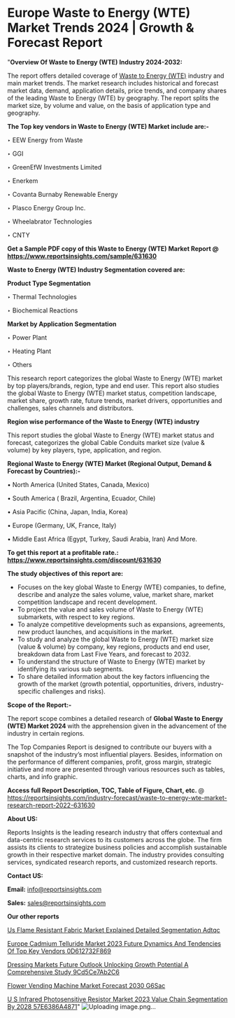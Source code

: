 # Europe Waste to Energy (WTE) Market Trends 2024 | Growth & Forecast Report

"<strong>Overview Of Waste to Energy (WTE) Industry 2024-2032:</strong>

The report offers detailed coverage of <a href=https://www.reportsinsights.com/sample/631630>Waste to Energy (WTE)</a> industry and main market trends. The market research includes historical and forecast market data, demand, application details, price trends, and company shares of the leading Waste to Energy (WTE) by geography. The report splits the market size, by volume and value, on the basis of application type and geography.

<strong>The Top key vendors in Waste to Energy (WTE) Market include are:- </strong>

‣ EEW Energy from Waste

‣ GGI

‣ GreenEfW Investments Limited

‣ Enerkem

‣ Covanta Burnaby Renewable Energy

‣ Plasco Energy Group Inc.

‣ Wheelabrator Technologies

‣ CNTY

<strong>Get a Sample PDF copy of this Waste to Energy (WTE) Market Report </strong><strong>@ <a href=https://www.reportsinsights.com/sample/631630 style=color:#0000ff;>https://www.reportsinsights.com/sample/631630</a> </strong>

<strong>Waste to Energy (WTE) Industry Segmentation covered are:</strong>

<strong>Product Type Segmentation</strong>

‣    Thermal Technologies

‣ Biochemical Reactions

<strong>Market by Application Segmentation</strong>

‣   Power Plant

‣ Heating Plant

‣ Others

This research report categorizes the global Waste to Energy (WTE) market by top players/brands, region, type and end user. This report also studies the global Waste to Energy (WTE) market status, competition landscape, market share, growth rate, future trends, market drivers, opportunities and challenges, sales channels and distributors.

<strong>Region wise performance of the Waste to Energy (WTE) industry</strong><strong> </strong>

This report studies the global Waste to Energy (WTE) market status and forecast, categorizes the global Cable Conduits market size (value &amp; volume) by key players, type, application, and region. 

<strong>Regional Waste to Energy (WTE) Market (Regional Output, Demand &amp; Forecast by Countries):-</strong>

• North America (United States, Canada, Mexico)

• South America ( Brazil, Argentina, Ecuador, Chile)

• Asia Pacific (China, Japan, India, Korea)

• Europe (Germany, UK, France, Italy)

• Middle East Africa (Egypt, Turkey, Saudi Arabia, Iran) And More.

<strong>To get this report at a profitable rate.: <a href=https://www.reportsinsights.com/discount/631630 style=color:#0000ff;>https://www.reportsinsights.com/discount/631630</a></strong>

<strong>The study objectives of this report are:</strong>
<ul>
  <li>Focuses on the key global Waste to Energy (WTE) companies, to define, describe and analyze the sales volume, value, market share, market competition landscape and recent development.</li>
  <li>To project the value and sales volume of Waste to Energy (WTE) submarkets, with respect to key regions.</li>
  <li>To analyze competitive developments such as expansions, agreements, new product launches, and acquisitions in the market.</li>
  <li>To study and analyze the global Waste to Energy (WTE) market size (value &amp; volume) by company, key regions, products and end user, breakdown data from Last Five Years, and forecast to 2032.</li>
  <li>To understand the structure of Waste to Energy (WTE) market by identifying its various sub segments.</li>
  <li>To share detailed information about the key factors influencing the growth of the market (growth potential, opportunities, drivers, industry-specific challenges and risks).</li>
</ul>
<strong>Scope of the Report:-</strong><strong> </strong>

The report scope combines a detailed research of <strong>Global Waste to Energy (WTE) Market 2024 </strong>with the apprehension given in the advancement of the industry in certain regions.

The Top Companies Report is designed to contribute our buyers with a snapshot of the industry’s most influential players. Besides, information on the performance of different companies, profit, gross margin, strategic initiative and more are presented through various resources such as tables, charts, and info graphic.

<strong>Access full Report Description, TOC, Table of Figure, Chart, etc. </strong>@   <a href=https://reportsinsights.com/industry-forecast/waste-to-energy-wte-market-research-report-2022-631630 style=color:#0000ff;>https://reportsinsights.com/industry-forecast/waste-to-energy-wte-market-research-report-2022-631630</a>

<strong>About US:</strong>

Reports Insights is the leading research industry that offers contextual and data-centric research services to its customers across the globe. The firm assists its clients to strategize business policies and accomplish sustainable growth in their respective market domain. The industry provides consulting services, syndicated research reports, and customized research reports.

<strong>Contact US:</strong>

<p class=""""><b>Email:</b> <a href=mailto:info@reportsinsights.com>info@reportsinsights.com</a></p>
<p class=""""><b>Sales:</b> <a href=mailto:sales@reportsinsights.com>sales@reportsinsights.com</a></p>

<strong>Our other reports</strong>

<a href=https://www.linkedin.com/pulse/us-flame-resistant-fabric-market-explained-detailed-segmentation-adtqc/>Us Flame Resistant Fabric Market Explained Detailed Segmentation Adtqc</a>

<a href=https://medium.com/@swatiga40/europe-cadmium-telluride-market-2023-future-dynamics-and-tendencies-of-top-key-vendors-0d612732f869>Europe Cadmium Telluride Market 2023 Future Dynamics And Tendencies Of Top Key Vendors 0D612732F869</a>

<a href=https://medium.com/@jadhaosuchit578/dressing-markets-future-outlook-unlocking-growth-potential-a-comprehensive-study-9cd5ce7ab2c6>Dressing Markets Future Outlook Unlocking Growth Potential A Comprehensive Study 9Cd5Ce7Ab2C6</a>

<a href=https://www.linkedin.com/pulse/flower-vending-machine-market-forecast-2030-g6sac/>Flower Vending Machine Market Forecast 2030 G6Sac</a>

<a href=https://medium.com/@g65914336/u-s-infrared-photosensitive-resistor-market-2023-value-chain-segmentation-by-2028-57e6386a4871>U S Infrared Photosensitive Resistor Market 2023 Value Chain Segmentation By 2028 57E6386A4871</a>"
![Uploading image.png…]()
